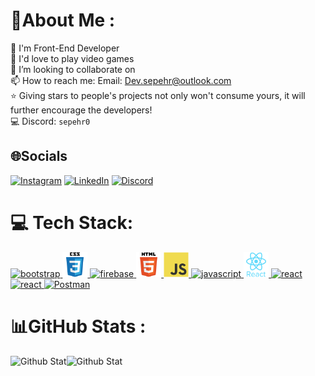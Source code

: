 # 💫About Me :
🌱 I'm Front-End Developer  
💓 I'd love to play video games  
👯 I’m looking to collaborate on  
📫 How to reach me: Email: Dev.sepehr@outlook.com  
⭐ Giving stars to people's projects not only won't consume yours, it will further encourage the developers!  
💻 Discord: `sepehr0`

## 🌐Socials
<!-- [![Discord](https://img.shields.io/badge/Discord-%237289DA.svg?logo=discord&logoColor=white)](https://discord.com/users/394974967906828288)-->
[![Instagram](https://img.shields.io/badge/Instagram-%23E4405F.svg?logo=Instagram&logoColor=white)](https://www.instagram.com/sepehr.aghapoor/) [![LinkedIn](https://img.shields.io/badge/LinkedIn-%230077B5.svg?logo=linkedin&logoColor=white)](https://www.linkedin.com/in/sepehr-aghapour/) [![Discord](https://img.shields.io/badge/Telegram-%231877F2.svg?logo=telegram)](https://t.me/LeaReX)

# 💻 Tech Stack:
<p align="left"> <a href="https://getbootstrap.com" target="_blank" rel="noreferrer"> <img src="https://getbootstrap.com/docs/5.0/assets/brand/bootstrap-logo.svg" alt="bootstrap" width="50" height="40"/> </a> <a href="https://www.w3schools.com/css/" target="_blank" rel="noreferrer"> <img src="https://raw.githubusercontent.com/devicons/devicon/master/icons/css3/css3-original-wordmark.svg" alt="css3" width="40" height="40"/> </a> <a href="https://firebase.google.com/" target="_blank" rel="noreferrer"> <img src="https://www.vectorlogo.zone/logos/firebase/firebase-icon.svg" alt="firebase" width="40" height="40"/> </a> <a href="https://www.w3.org/html/" target="_blank" rel="noreferrer"> <img src="https://raw.githubusercontent.com/devicons/devicon/master/icons/html5/html5-original-wordmark.svg" alt="html5" width="40" height="40"/> </a> <a href="https://developer.mozilla.org/en-US/docs/Web/JavaScript" target="_blank" rel="noreferrer"> <img src="https://raw.githubusercontent.com/devicons/devicon/master/icons/javascript/javascript-original.svg" alt="javascript" width="40" height="40"/> </a> <a href="https://www.typescriptlang.org/" target="_blank" rel="noreferrer"> <img src="https://upload.wikimedia.org/wikipedia/commons/thumb/4/4c/Typescript_logo_2020.svg/1200px-Typescript_logo_2020.svg.png" alt="javascript" width="40" height="40"/> </a> <a href="https://reactjs.org/" target="_blank" rel="noreferrer"> <img src="https://raw.githubusercontent.com/devicons/devicon/master/icons/react/react-original-wordmark.svg" alt="react" width="40" height="40"/> </a>
<a href="https://nextjs.org/" target="_blank" rel="noreferrer"> <img src="https://seeklogo.com/images/N/next-js-icon-logo-EE302D5DBD-seeklogo.com.png" alt="react" width="40" height="40"/> </a>
<a href="https://tailwindcss.com/" target="_blank" rel="noreferrer"> <img src="https://upload.wikimedia.org/wikipedia/commons/thumb/d/d5/Tailwind_CSS_Logo.svg/2048px-Tailwind_CSS_Logo.svg.png" alt="react" width="45" height="35"/> </a>
<a href="https://www.postman.com/" target="_blank" rel="noreferrer"> <img src="https://voyager.postman.com/logo/postman-logo-icon-orange.svg" alt="Postman" width="40" height="40"/> </a></p>

# 📊GitHub Stats :
<div style="display:flex;" align="center">
<img
src="https://github-readme-stats.vercel.app/api?username=LeaReXx&theme=great-gatsby&hide_border=false&include_all_commits=false&count_private=true"
alt="Github Stat" 
height='160px'
/>
<img
src="https://github-readme-stats.vercel.app/api/top-langs/?username=LeaReXx&theme=great-gatsby&hide_border=false&include_all_commits=false&count_private=true&layout=compact"
alt="Github Stat"
height='160px'
/>
</div>


